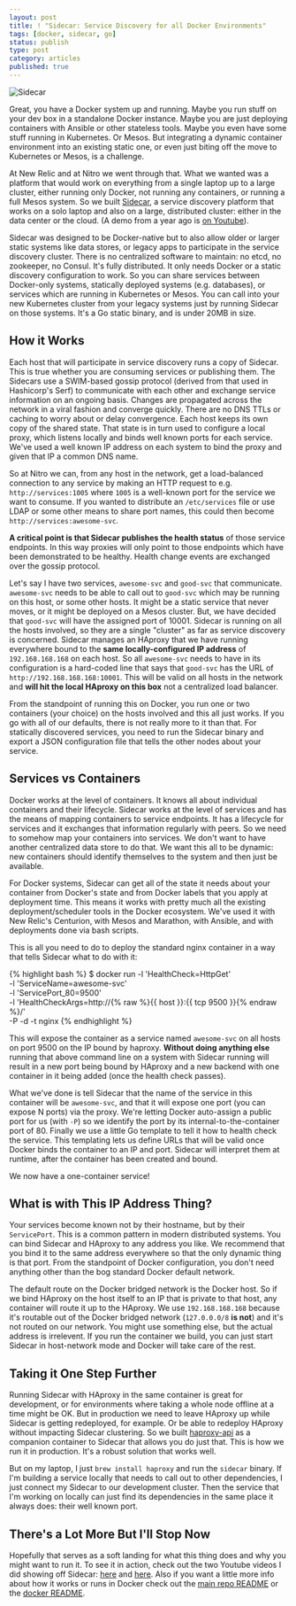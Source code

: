 ```yaml
---
layout: post
title: ! "Sidecar: Service Discovery for all Docker Environments"
tags: [docker, sidecar, go]
status: publish
type: post
category: articles
published: true
---
```


![Sidecar](https://github.com/newrelic/sidecar/raw/master/views/static/Sidecar.png)

Great, you have a Docker system up and running. Maybe you run stuff on your dev
box in a standalone Docker instance. Maybe you are just deploying containers
with Ansible or other stateless tools. Maybe you even have some stuff running
in Kubernetes. Or Mesos. But integrating a dynamic container environment into
an existing static one, or even just biting off the move to Kubernetes or
Mesos, is a challenge.

At New Relic and at Nitro we went through that. What we wanted was a platform
that would work on everything from a single laptop up to a large cluster,
either running only Docker, not running any containers, or running a full Mesos
system. So we built [Sidecar](https://github.com/newrelic/sidecar), a service
discovery platform that works on a solo laptop and also on a large, distributed
cluster: either in the data center or the cloud. (A demo from a year ago is [on
Youtube](https://www.youtube.com/watch?v=VA43yWVUnMA)).

Sidecar was designed to be Docker-native but to also allow older or larger
static systems like data stores, or legacy apps to participate in the service
discovery cluster. There is no centralized software to maintain: no etcd, no
zookeeper, no Consul. It's fully distributed. It only needs Docker or a static
discovery configuration to work. So you can share services between Docker-only
systems, statically deployed systems (e.g. databases), or services which are
running in Kubernetes or Mesos. You can call into your new Kubernetes cluster
from your legacy systems just by running Sidecar on those systems. It's a Go
static binary, and is under 20MB in size.

## How it Works

Each host that will participate in service discovery runs a copy of Sidecar.
This is true whether you are consuming services or publishing them. The
Sidecars use a SWIM-based gossip protocol (derived from that used in
Hashicorp's Serf) to communicate with each other and exchange service
information on an ongoing basis. Changes are propagated across the network in a
viral fashion and converge quickly. There are no DNS TTLs or caching to worry
about or delay convergence. Each host keeps its own copy of the shared state.
That state is in turn used to configure a local proxy, which listens locally
and binds well known ports for each service. We've used a well known IP address
on each system to bind the proxy and given that IP a common DNS name.

So at Nitro we can, from any host in the network, get a load-balanced
connection to any service by making an HTTP request to e.g.
`http://services:1005` where `1005` is a well-known port for the service we
want to consume. If you wanted to distribute an `/etc/services` file or use
LDAP or some other means to share port names, this could then become
`http://services:awesome-svc`.

**A critical point is that Sidecar publishes the health status** of those
service endpoints. In this way proxies will only point to those endpoints which
have been demonstrated to be healthy. Health change events are exchanged over
the gossip protocol.

Let's say I have two services, `awesome-svc` and `good-svc` that communicate.
`awesome-svc` needs to be able to call out to `good-svc` which may be running
on this host, or some other hosts. It might be a static service that never
moves, or it might be deployed on a Mesos cluster. But, we have decided that
`good-svc` will have the assigned port of 10001. Sidecar is running on all the
hosts involved, so they are a single "cluster" as far as service discovery is
concerned. Sidecar manages an HAproxy that we have running everywhere bound to
the **same locally-configured IP address** of `192.168.168.168` on each host.
So all `awesome-svc` needs to have in its configuration is a hard-coded line
that says that `good-svc` has the URL of `http://192.168.168.168:10001`. This
will be valid on all hosts in the network and **will hit the local HAproxy on
this box** not a centralized load balancer.

From the standpoint of running this on Docker, you run one or two containers
(your choice) on the hosts involved and this all just works. If you go with all
of our defaults, there is not really more to it than that. For statically
discovered services, you need to run the Sidecar binary and export a JSON
configuration file that tells the other nodes about your service.

## Services vs Containers

Docker works at the level of containers. It knows all about individual
containers and their lifecycle. Sidecar works at the level of services and has
the means of mapping containers to service endpoints. It has a lifecycle for
services and it exchanges that information regularly with peers. So we need to
somehow map your containers into services. We don't want to have another
centralized data store to do that. We want this all to be dynamic: new
containers should identify themselves to the system and then just be available.

For Docker systems, Sidecar can get all of the state it needs about your
container from Docker's state and from Docker labels that you apply at
deployment time. This means it works with pretty much all the existing
deployment/scheduler tools in the Docker ecosystem. We've used it with New
Relic's Centurion, with Mesos and Marathon, with Ansible, and with deployments
done via bash scripts.

This is all you need to do to deploy the standard nginx container in a way that
tells Sidecar what to do with it:

{% highlight bash %}
$ docker run -l 'HealthCheck=HttpGet' \
     -l 'ServiceName=awesome-svc' \
     -l 'ServicePort_80=9500' \
     -l 'HealthCheckArgs=http://{% raw %}{{ host }}:{{ tcp 9500 }}{% endraw %}/' \
     -P -d -t nginx
{% endhighlight %}

This will expose the container as a service named `awesome-svc` on all hosts on
port 9500 on the IP bound by haproxy. **Without doing anything else** running
that above command line on a system with Sidecar running will result in a new
port being bound by HAproxy and a new backend with one container in it being
added (once the health check passes).

What we've done is tell Sidecar that the name of the service in this container
will be `awesome-svc`, and that it will expose one port (you can expose N
ports) via the proxy. We're letting Docker auto-assign a public port for us
(with `-P`) so we identify the port by its internal-to-the-container port of
80. Finally we use a little Go template to tell it how to health check the
service. This templating lets us define URLs that will be valid once Docker
binds the container to an IP and port. Sidecar will interpret them at runtime,
after the container has been created and bound.

We now have a one-container service!

## What is with This IP Address Thing?

Your services become known not by their hostname, but by their `ServicePort`.
This is a common pattern in modern distributed systems. You can bind Sidecar
and HAproxy to any address you like. We recommend that you bind it to the same
address everywhere so that the only dynamic thing is that port. From the
standpoint of Docker configuration, you don't need anything other than the bog
standard Docker default network.

The default route on the Docker bridged network is the Docker host. So if we
bind HAproxy on the host itself to an IP that is private to that host, any
container will route it up to the HAproxy. We use `192.168.168.168` because
it's routable out of the Docker bridged network (`127.0.0.0/8` **is not**) and
it's not routed on our network. You might use something else, but the actual
address is irrelevent. If you run the container we build, you can just start
Sidecar in host-network mode and Docker will take care of the rest.

## Taking it One Step Further

Running Sidecar with HAproxy in the same container is great for development, or
for environments where taking a whole node offline at a time might be OK. But
in production we need to leave HAproxy up while Sidecar is getting redeployed,
for example. Or be able to redeploy HAproxy without impacting Sidecar
clustering. So we built [haproxy-api](https://github.com/Nitro/haproxy-api/) as
a companion container to Sidecar that allows you do just that. This is how we
run it in production. It's a robust solution that works well.

But on my laptop, I just `brew install haproxy` and run the `sidecar` binary.
If I'm building a service locally that needs to call out to other dependencies,
I just connect my Sidecar to our development cluster. Then the service that I'm
working on locally can just find its dependencies in the same place it always
does: their well known port.

## There's a Lot More But I'll Stop Now

Hopefully that serves as a soft landing for what this thing does and why you
might want to run it. To see it in action, check out the two Youtube videos I
did showing off Sidecar: [here](https://www.youtube.com/watch?v=VA43yWVUnMA)
and [here](https://www.youtube.com/watch?v=5MQujt36hkI). Also if you want a
little more info about how it works or runs in Docker check out the [main repo
README](https://github.com/newrelic/sidecar/blob/master/README.md) or the
[docker README](https://github.com/newrelic/sidecar/tree/master/docker).
